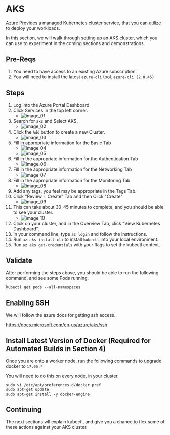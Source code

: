 # AKS

Azure Provides a managed Kubernetes cluster service, that you can utilize to deploy your workloads.

In this section, we will walk through setting up an AKS cluster, which you can use to experiment in the coming sections and demonstrations.


## Pre-Reqs

1. You need to have access to an existing Azure subscription.
2. You will need to install the latest `azure-cli` tool. `azure-cli (2.0.45)`

## Steps

1. Log into the Azure Portal Dashboard
2. Click Services in the top left corner.
	- ![image_01](aks_images/image_01.png)
3. Search for `aks` and Select AKS.
	- ![image_02](aks_images/image_02.png)
4. Click the `Add` button to create a new Cluster.
	- ![image_03](aks_images/image_03.png)
5. Fill in appropriate information for the Basic Tab
	- ![image_04](aks_images/image_04.png)
	- ![image_05](aks_images/image_05.png)
6. Fill in the appropriate information for the Authentication Tab
	- ![image_06](aks_images/image_06.png)
6. Fill in the appropriate information for the Networking Tab
	- ![image_07](aks_images/image_07.png)
6. Fill in the appropriate information for the Monitoring Tab
	- ![image_08](aks_images/image_08.png)
7. Add any tags, you feel may be appropriate in the Tags Tab.
8. Click "Review + Create" Tab and then Click "Create"
	- ![image_09](aks_images/image_09.png)
9. This can take about 30-45 minutes to complete, and you should be able to see your cluster.
	- ![image_10](aks_images/image_10.png)
10. Click on your cluster, and in the Overview Tab, click "View Kubernetes Dashboard".
11. In your command line, type `az login` and follow the instructions.
12. Run `az aks install-cli` to install `kubectl` into your local environment.
13. Run `az aks get-credentials` with your flags to set the kubectl context.


## Validate

After performing the steps above, you should be able to run the following command, and see some Pods running.

`kubectl get pods --all-namespaces`

## Enabling SSH

We will follow the azure docs for getting ssh access.

https://docs.microsoft.com/en-us/azure/aks/ssh

## Install Latest Version of Docker (Required for Automated Builds in Section 4)
Once you are onto a worker node, run the following commands to upgrade docker to `17.05.*`

You will need to do this on every node, in your cluster.

```
sudo vi /etc/apt/preferences.d/docker.pref
sudo apt-get update
sudo apt-get install -y docker-engine
```

## Continuing

The next sections wll explain kubectl, and give you a chance to flex some of these actions against your AKS cluster.